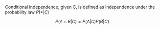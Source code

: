 Conditional independence, given C, is defined as independence under the probability law $P(* | C)$

$$
P(A\cap B | C) = P(A|C)P(B|C)
$$